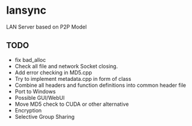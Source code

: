 # lansync
LAN Server based on P2P Model

TODO
----
* fix bad_alloc
* Check all file and network Socket closing.
* Add error checking in MD5.cpp
* Try to implement metadata.cpp in form of class
* Combine all headers and function definitions into common header file
* Port to Windows
* Possible GUI/WebUI
* Move MD5 check to CUDA or other alternative
* Encryption
* Selective Group Sharing
